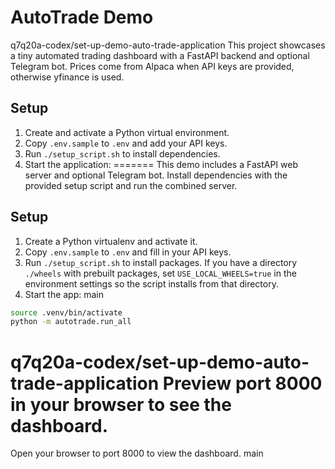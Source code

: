 # AutoTrade Demo

q7q20a-codex/set-up-demo-auto-trade-application
This project showcases a tiny automated trading dashboard with a FastAPI backend and optional Telegram bot. Prices come from Alpaca when API keys are provided, otherwise yfinance is used.

## Setup
1. Create and activate a Python virtual environment.
2. Copy `.env.sample` to `.env` and add your API keys.
3. Run `./setup_script.sh` to install dependencies.
4. Start the application:
=======
This demo includes a FastAPI web server and optional Telegram bot. Install dependencies with the provided setup script and run the combined server.

## Setup

1. Create a Python virtualenv and activate it.
2. Copy `.env.sample` to `.env` and fill in your API keys.
3. Run `./setup_script.sh` to install packages. If you have a directory `./wheels` with prebuilt packages, set `USE_LOCAL_WHEELS=true` in the environment settings so the script installs from that directory.
4. Start the app:
main

```bash
source .venv/bin/activate
python -m autotrade.run_all
```

q7q20a-codex/set-up-demo-auto-trade-application
Preview port 8000 in your browser to see the dashboard.
=======
Open your browser to port 8000 to view the dashboard.
main
